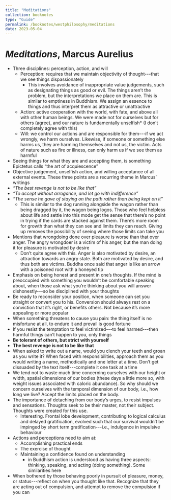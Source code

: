 ```yaml
---
title: "Meditations"
collection: booknotes
type: "Guide"
permalink: /booknotes/westphilosophy/meditations
date: 2023-05-04
---
```


# *Meditations*, Marcus Aurelius 
* Three disciplines: perception, action, and will
    * Perception: requires that we maintain objectivity of thought---that we see things dispassionately
        * This involves avoidance of inappropriate value judgements, such as designating things as good or evil. The things aren’t the problem, but the interpretations we place on them are. This is similar to emptiness in Buddhism. We assign an essence to things and thus interpret them as attractive or unattractive 
    * Action: active cooperation with the world, with fate, and above all with other human beings. We were made not for ourselves but for others (agree), and our nature is fundamentally unselfish* (I don’t completely agree with this)
    * Will: we control our actions and are responsible for them---if we act wrongly, we harm ourselves. Likewise, if someone or something else harms us, they are harming themselves and not us, the victim. Acts of nature such as fire or illness, can only harm us if we see them as harmful
* Seeing things for what they are and accepting them, is something Epictetus calls “the art of acquiescence”
* Objective judgement, unselfish action, and willing acceptance of all external events. These three points are a recurring theme in Marcus’ writings
* *“The best revenge is not to be like that”*
* *“To accept without arrogance, and let go with indifference”*
* *“The sense he gave of staying on the path rather than being kept on it”*
    * This is similar to the dog running alongside the wagon rather than being dragged by it, the wagon being logos. Those who feel helpless about life and settle into this mode get the sense that there’s no point in trying if the cards are stacked against them. There’s more room for growth than what they can see and limits they can reach. Giving up removes the possibility of seeing where those limits can take you
* Mentions that wrongdoing done over pleasure is worse than that over anger. The angry wrongdoer is a victim of his anger, but the man doing it for pleasure is motivated by desire
    * Don’t quite agree with this. Anger is also motivated by desire, an attraction towards an angry state. Both are motivated by desire, and thus both are victims. Buddha once said that anger is like an arrow with a poisoned root with a honeyed tip
* Emphasis on being honest and present in one’s thoughts. If the mind is preoccupied with something you wouldn’t be comfortable speaking about, when those ask what you’re thinking about you will answer dishonestly---so be disciplined with your thoughts 
* Be ready to reconsider your position, when someone can set you straight or convert you to his. Conversion should always rest on a conviction that it’s right, or benefits others. Not because it’s more appealing or more popular
* When something threatens to cause you pain: the thing itself is no misfortune at all, to endure it and prevail is good fortune
* If you resist the temptation to feel victimized---to feel harmed---then harmful things can’t happen to you, only things
* **Be tolerant of others, but strict with yourself**
* **The best revenge is not to be like that**
* When asked to write out a name, would you clench your teeth and groan as you write it? When faced with responsibilities, approach them as you would writing a name, methodically and one letter at a time. Don’t get dissuaded by the text itself---complete it one task at a time
* We tend not to waste much time concerning ourselves with our height or width, spatial dimensions of our bodies (these days a little more so, with weight issues associated with caloric abundance). So why should we concern ourselves with the temporal dimension of our body, i.e., how long we live? Accept the limits placed on the body.
* The importance of detaching from our body’s urges, to resist impulses and sensations. Thoughts seek to be their master, not their subject. Thoughts were created for this use.
    * Interesting. Frontal lobe development, contributing to logical calculus and delayed gratification, evolved such that our survival wouldn’t be impinged by short term gratification---i.e., indulgence in impulsive behaviour
* Actions and perceptions need to aim at:
    * Accomplishing practical ends
    * The exercise of thought
    * Maintaining a confidence found on understanding
        * in Buddhism action is understood as having three aspects: thinking, speaking, and acting (doing something). Some similarities here
* When bothered by those behaving poorly in pursuit of pleasure, money, or status---reflect on when you thought like that. Recognize that they are acting out of compulsion, and attempt to remove the compulsion if you can
